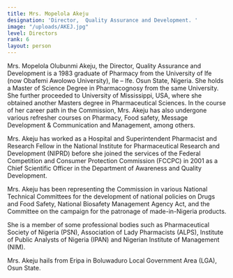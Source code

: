 ```yaml
---
title: Mrs. Mopelola Akeju
designation: 'Director,  Quality Assurance and Development. '
image: "/uploads/AKEJ.jpg"
level: Directors
rank: 6
layout: person
---
```


Mrs. Mopelola Olubunmi Akeju, the Director, Quality Assurance and Development is a 1983 graduate of Pharmacy from the University of Ife (now Obafemi Awolowo University), Ile – Ife. Osun State, Nigeria. She holds a Master of Science Degree in Pharmacognosy from the same University. She further proceeded to University of Mississippi, USA, where she obtained another Masters degree in Pharmaceutical Sciences. In the course of her career path in the Commission, Mrs. Akeju has also undergone various refresher courses on Pharmacy, Food safety, Message Development & Communication and Management, among others.

Mrs. Akeju has worked as a Hospital and Superintendent Pharmacist and Research Fellow in the National Institute for Pharmaceutical Research and Development (NIPRD) before she joined the services of the Federal Competition and Consumer Protection Commission (FCCPC) in 2001 as a Chief Scientific Officer in the Department of Awareness and Quality Development.

Mrs. Akeju has been representing the Commission in various National Technical Committees for the development of national policies on Drugs and Food Safety, National Biosafety Management Agency Act, and the Committee on the campaign for the patronage of made-in-Nigeria products. 

She is a member of some professional bodies such as Pharmaceutical Society of Nigeria (PSN), Association of Lady Pharmacists (ALPS), Institute of Public Analysts of Nigeria (IPAN) and Nigerian Institute of Management (NIM).

Mrs. Akeju hails from Eripa in Boluwaduro Local Government Area (LGA), Osun State.
